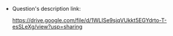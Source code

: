 + Question's description link:

	https://drive.google.com/file/d/1WLISe9sjqVUkkt5EGYdrto-T-esSLeXg/view?usp=sharing
